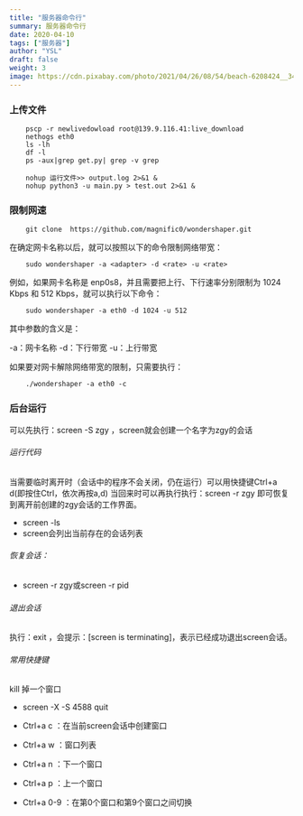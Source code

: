 ```yaml
---
title: "服务器命令行"
summary: 服务器命令行
date: 2020-04-10
tags: ["服务器"]
author: "YSL"
draft: false
weight: 3
image: https://cdn.pixabay.com/photo/2021/04/26/08/54/beach-6208424__340.jpg
---
```


### 上传文件

```shell
    pscp -r newlivedowload root@139.9.116.41:live_download
    nethogs eth0
    ls -lh
    df -l
    ps -aux|grep get.py| grep -v grep

    nohup 运行文件>> output.log 2>&1 &
    nohup python3 -u main.py > test.out 2>&1 &
```

### 限制网速

```
    git clone  https://github.com/magnific0/wondershaper.git
```

在确定网卡名称以后，就可以按照以下的命令限制网络带宽：

```
    sudo wondershaper -a <adapter> -d <rate> -u <rate>
```

例如，如果网卡名称是 enp0s8，并且需要把上行、下行速率分别限制为 1024 Kbps 和 512 Kbps，就可以执行以下命令：

```
    sudo wondershaper -a eth0 -d 1024 -u 512
```

其中参数的含义是：

-a：网卡名称
-d：下行带宽
-u：上行带宽

如果要对网卡解除网络带宽的限制，只需要执行：

```
    ./wondershaper -a eth0 -c
```

### 后台运行

可以先执行：screen -S zgy ，screen就会创建一个名字为zgy的会话

###### 运行代码

当需要临时离开时（会话中的程序不会关闭，仍在运行）可以用快捷键Ctrl+a d(即按住Ctrl，依次再按a,d)
当回来时可以再执行执行：screen -r zgy 即可恢复到离开前创建的zgy会话的工作界面。

* screen -ls 
* screen会列出当前存在的会话列表

###### 恢复会话：

* screen -r zgy或screen -r pid

###### 退出会话

执行：exit ，会提示：[screen is terminating]，表示已经成功退出screen会话。

###### 常用快捷键

kill 掉一个窗口

* screen -X -S 4588 quit
* Ctrl+a c ：在当前screen会话中创建窗口
* Ctrl+a w ：窗口列表

* Ctrl+a n ：下一个窗口

* Ctrl+a p ：上一个窗口

* Ctrl+a 0-9 ：在第0个窗口和第9个窗口之间切换